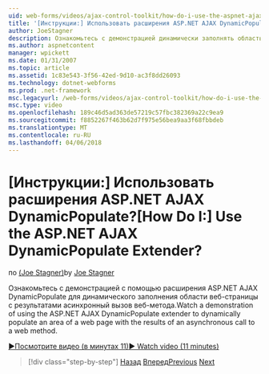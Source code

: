 ```yaml
---
uid: web-forms/videos/ajax-control-toolkit/how-do-i-use-the-aspnet-ajax-dynamicpopulate-extender
title: '[Инструкции:] Использовать расширения ASP.NET AJAX DynamicPopulate? | Документы Майкрософт'
author: JoeStagner
description: Ознакомьтесь с демонстрацией динамически заполнять область веб-страницы с результатами асинхронной ЦС с помощью расширения ASP.NET AJAX DynamicPopulate...
ms.author: aspnetcontent
manager: wpickett
ms.date: 01/31/2007
ms.topic: article
ms.assetid: 1c83e543-3f56-42ed-9d10-ac3f8dd26093
ms.technology: dotnet-webforms
ms.prod: .net-framework
msc.legacyurl: /web-forms/videos/ajax-control-toolkit/how-do-i-use-the-aspnet-ajax-dynamicpopulate-extender
msc.type: video
ms.openlocfilehash: 189c46d5ad363de57219c57fbc382369a22c9ea9
ms.sourcegitcommit: f8852267f463b62d7f975e56bea9aa3f68fbbdeb
ms.translationtype: MT
ms.contentlocale: ru-RU
ms.lasthandoff: 04/06/2018
---
```

<a name="how-do-i-use-the-aspnet-ajax-dynamicpopulate-extender"></a><span data-ttu-id="d1474-104">[Инструкции:] Использовать расширения ASP.NET AJAX DynamicPopulate?</span><span class="sxs-lookup"><span data-stu-id="d1474-104">[How Do I:] Use the ASP.NET AJAX DynamicPopulate Extender?</span></span>
====================
<span data-ttu-id="d1474-105">по [(Joe Stagner)](https://github.com/JoeStagner)</span><span class="sxs-lookup"><span data-stu-id="d1474-105">by [Joe Stagner](https://github.com/JoeStagner)</span></span>

<span data-ttu-id="d1474-106">Ознакомьтесь с демонстрацией с помощью расширения ASP.NET AJAX DynamicPopulate для динамического заполнения области веб-страницы с результатами асинхронный вызов веб-метода.</span><span class="sxs-lookup"><span data-stu-id="d1474-106">Watch a demonstration of using the ASP.NET AJAX DynamicPopulate extender to dynamically populate an area of a web page with the results of an asynchronous call to a web method.</span></span>

[<span data-ttu-id="d1474-107">&#9654;Посмотрите видео (в минутах 11)</span><span class="sxs-lookup"><span data-stu-id="d1474-107">&#9654; Watch video (11 minutes)</span></span>](https://channel9.msdn.com/Blogs/ASP-NET-Site-Videos/how-do-i-use-the-aspnet-ajax-dynamicpopulate-extender)

> [!div class="step-by-step"]
> <span data-ttu-id="d1474-108">[Назад](how-do-i-use-the-aspnet-ajax-draggable-panel-extender.md)
> [Вперед](how-do-i-use-the-aspnet-ajax-filteredtextbox-extender.md)</span><span class="sxs-lookup"><span data-stu-id="d1474-108">[Previous](how-do-i-use-the-aspnet-ajax-draggable-panel-extender.md)
[Next](how-do-i-use-the-aspnet-ajax-filteredtextbox-extender.md)</span></span>
